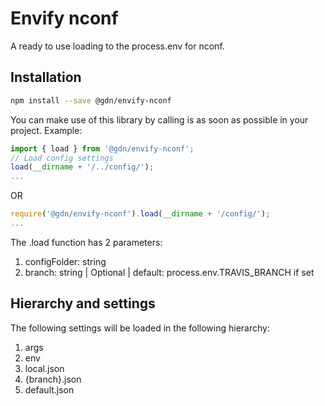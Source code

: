 # Envify nconf
A ready to use loading to the process.env for nconf.

## Installation

```bash
npm install --save @gdn/envify-nconf

```

You can make use of this library by calling is as soon as possible in your project.
Example:
```js
import { load } from '@gdn/envify-nconf';
// Load config settings
load(__dirname + '/../config/');
...

```
OR

```js
require('@gdn/envify-nconf').load(__dirname + '/config/');
...

```

The .load function has 2 parameters:
1. configFolder: string
2. branch: string | Optional | default: process.env.TRAVIS_BRANCH if set


## Hierarchy and settings
The following settings will be loaded in the following hierarchy:
1. args
2. env
3. local.json
4. {branch}.json
5. default.json



